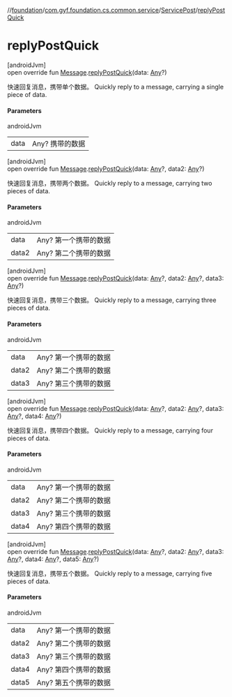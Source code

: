 //[foundation](../../../index.md)/[com.gyf.foundation.cs.common.service](../index.md)/[ServicePost](index.md)/[replyPostQuick](reply-post-quick.md)

# replyPostQuick

[androidJvm]\
open override fun [Message](https://developer.android.com/reference/kotlin/android/os/Message.html).[replyPostQuick](reply-post-quick.md)(data: [Any](https://kotlinlang.org/api/core/kotlin-stdlib/kotlin/-any/index.html)?)

快速回复消息，携带单个数据。 Quickly reply to a message, carrying a single piece of data.

#### Parameters

androidJvm

| | |
|---|---|
| data | Any? 携带的数据 |

[androidJvm]\
open override fun [Message](https://developer.android.com/reference/kotlin/android/os/Message.html).[replyPostQuick](reply-post-quick.md)(data: [Any](https://kotlinlang.org/api/core/kotlin-stdlib/kotlin/-any/index.html)?, data2: [Any](https://kotlinlang.org/api/core/kotlin-stdlib/kotlin/-any/index.html)?)

快速回复消息，携带两个数据。 Quickly reply to a message, carrying two pieces of data.

#### Parameters

androidJvm

| | |
|---|---|
| data | Any? 第一个携带的数据 |
| data2 | Any? 第二个携带的数据 |

[androidJvm]\
open override fun [Message](https://developer.android.com/reference/kotlin/android/os/Message.html).[replyPostQuick](reply-post-quick.md)(data: [Any](https://kotlinlang.org/api/core/kotlin-stdlib/kotlin/-any/index.html)?, data2: [Any](https://kotlinlang.org/api/core/kotlin-stdlib/kotlin/-any/index.html)?, data3: [Any](https://kotlinlang.org/api/core/kotlin-stdlib/kotlin/-any/index.html)?)

快速回复消息，携带三个数据。 Quickly reply to a message, carrying three pieces of data.

#### Parameters

androidJvm

| | |
|---|---|
| data | Any? 第一个携带的数据 |
| data2 | Any? 第二个携带的数据 |
| data3 | Any? 第三个携带的数据 |

[androidJvm]\
open override fun [Message](https://developer.android.com/reference/kotlin/android/os/Message.html).[replyPostQuick](reply-post-quick.md)(data: [Any](https://kotlinlang.org/api/core/kotlin-stdlib/kotlin/-any/index.html)?, data2: [Any](https://kotlinlang.org/api/core/kotlin-stdlib/kotlin/-any/index.html)?, data3: [Any](https://kotlinlang.org/api/core/kotlin-stdlib/kotlin/-any/index.html)?, data4: [Any](https://kotlinlang.org/api/core/kotlin-stdlib/kotlin/-any/index.html)?)

快速回复消息，携带四个数据。 Quickly reply to a message, carrying four pieces of data.

#### Parameters

androidJvm

| | |
|---|---|
| data | Any? 第一个携带的数据 |
| data2 | Any? 第二个携带的数据 |
| data3 | Any? 第三个携带的数据 |
| data4 | Any? 第四个携带的数据 |

[androidJvm]\
open override fun [Message](https://developer.android.com/reference/kotlin/android/os/Message.html).[replyPostQuick](reply-post-quick.md)(data: [Any](https://kotlinlang.org/api/core/kotlin-stdlib/kotlin/-any/index.html)?, data2: [Any](https://kotlinlang.org/api/core/kotlin-stdlib/kotlin/-any/index.html)?, data3: [Any](https://kotlinlang.org/api/core/kotlin-stdlib/kotlin/-any/index.html)?, data4: [Any](https://kotlinlang.org/api/core/kotlin-stdlib/kotlin/-any/index.html)?, data5: [Any](https://kotlinlang.org/api/core/kotlin-stdlib/kotlin/-any/index.html)?)

快速回复消息，携带五个数据。 Quickly reply to a message, carrying five pieces of data.

#### Parameters

androidJvm

| | |
|---|---|
| data | Any? 第一个携带的数据 |
| data2 | Any? 第二个携带的数据 |
| data3 | Any? 第三个携带的数据 |
| data4 | Any? 第四个携带的数据 |
| data5 | Any? 第五个携带的数据 |
